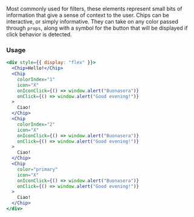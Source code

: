 Most commonly used for filters, these elements represent small bits of information that give a sense of context
to the user. Chips can be interactive, or simply informative. They can take on any color passed through `props`,
along with a symbol for the button that will be displayed if click behavior is detected.

### Usage

```jsx
<div style={{ display: "flex" }}>
  <Chip>Hello!</Chip>
  <Chip
    colorIndex="1"
    icon="X"
    onIconClick={() => window.alert("Buonasera")}
    onClick={() => window.alert("Good evening!")}
  >
    Ciao!
  </Chip>
  <Chip
    colorIndex="2"
    icon="X"
    onIconClick={() => window.alert("Buonasera")}
    onClick={() => window.alert("Good evening!")}
  >
    Ciao!
  </Chip>
  <Chip
    color="primary"
    icon="X"
    onIconClick={() => window.alert("Buonasera")}
    onClick={() => window.alert("Good evening!")}
  >
    Ciao!
  </Chip>
</div>
```
